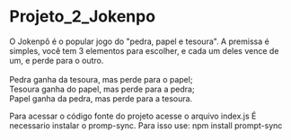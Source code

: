 # Projeto_2_Jokenpo

O Jokenpô é o popular jogo do "pedra, papel e tesoura". A premissa é simples, você tem 3 elementos para escolher, e cada um deles vence de um, e perde para o outro.<br><br>
Pedra ganha da tesoura, mas perde para o papel;<br>
Tesoura ganha do papel, mas perde para a pedra;<br>
Papel ganha da pedra, mas perde para a tesoura.<br>


Para acessar o código fonte do projeto acesse o arquivo index.js
É necessario instalar o promp-sync. Para isso use:
npm install prompt-sync

